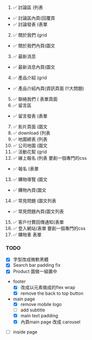  1. ✅ 討論區 (列表 
   -  ✅ 討論區內頁(回覆頁 
   -  ✅ 討論發表 (表單 
 2. ✅ 關於我們 (grid 
   - ✅ 關於我們內頁(圖文 
 3. ✅ 最新消息 
   - ✅ 最新消息內頁(圖文 
 4. ✅ 產品介紹 (grid 
   - ✅ 產品介紹內頁(資訊頁面  (!!大問題)
 5. ✅  聯絡我們 ( 表單頁面 
 6. ✅ 留言區 
   - ✅ 留言發表 (表單 
 7. ✅ 影片頁面 (圖文 
 8. ✅ download (列表 
 9. ✅ 地圖總表 (列表 
 10. ✅ 公司地圖 (圖文 
 11. ✅ 活動花絮 (grid 
 12. ✅ 線上報名 (列表  要創一個專門的css
   - ✅ 報名 (表單 
 13. ✅ 購物導覽 (圖文 
   - ✅ 購物內頁(圖文 
 14. ✅ 常見問題 (圖文列表 
   - ✅ 常見問題內頁(圖文列表 
 15. ✅ 客戶付費回傳通知(表單 
 16. ✅ 登入網站(表單 
  要創一個專門的css
 17. ✅ 購物車 表單 




### TODO
- [x] 字型改成微軟黑體
- [x] Search bar padding fix
- [x] Product 圖做一組置中

- footer 
  - [x] 改成以元素做成的flex wrap
  - [x] remove the back to top button  

- main page
  - [x] remove mobile logo
  - [ ] add subtitle 
  - [x] main text padding
  - [x] 內頁main page 改成 carousel

- [ ] inside page   